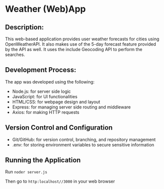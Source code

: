 # Weather (Web)App

## Description:
This web-based application provides user weather forecasts for cities using OpenWeatherAPI. It also makes use of the 5-day forecast feature provided by the API as well. It uses the include Geocoding API to perform the searches.

## Development Process:
The app was developed using the following:
* Node.js: for server side logic
* JavaScript: for UI functionalities
* HTML/CSS: for webpage design and layout 
* Express: for managing server side routing and middleware
* Axios: for making HTTP requests

## Version Control and Configuration
* Git/GitHub: for version control, branching, and repository management
* .env: for storing environment variables to secure sensitive information

## Running the Application
Run `noder server.js` 

Then go to `http:localhost//3000` in your web browser
